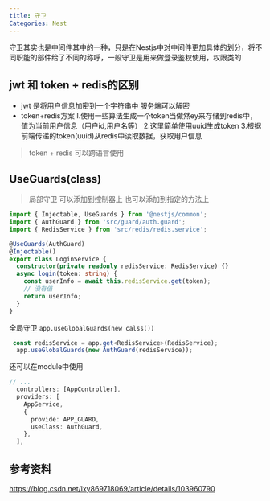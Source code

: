 ```yaml
---
title: 守卫
Categories: Nest
---
```


守卫其实也是中间件其中的一种，只是在Nestjs中对中间件更加具体的划分，将不同职能的部件给了不同的称呼，一般守卫是用来做登录鉴权使用，权限类的

## jwt 和 token + redis的区别

- jwt 是将用户信息加密到一个字符串中 服务端可以解密
- token+redis方案
  I.使用一些算法生成一个token当做然ey来存储到redis中，值为当前用户信息（用户id,用户名等）
  2.这里简单使用uuid生成token
  3.根据前端传递的token(uuid)从redis中读取数据，获取用户信息

> token + redis 可以跨语言使用

## UseGuards(class)

> 局部守卫 可以添加到控制器上 也可以添加到指定的方法上

```ts
import { Injectable, UseGuards } from '@nestjs/common';
import { AuthGuard } from 'src/guard/auth.guard';
import { RedisService } from 'src/redis/redis.service';

@UseGuards(AuthGuard)
@Injectable()
export class LoginService {
  constructor(private readonly redisService: RedisService) {}
  async login(token: string) {
    const userInfo = await this.redisService.get(token);
    // 没有值
    return userInfo;
  }
}
```

全局守卫 `app.useGlobalGuards(new calss())`

```ts
 const redisService = app.get<RedisService>(RedisService);
  app.useGlobalGuards(new AuthGuard(redisService));
```

还可以在module中使用

```ts
// ...
  controllers: [AppController],
  providers: [
    AppService,
    {
      provide: APP_GUARD,
      useClass: AuthGuard,
    },
  ],
```



## 参考资料

https://blog.csdn.net/lxy869718069/article/details/103960790
